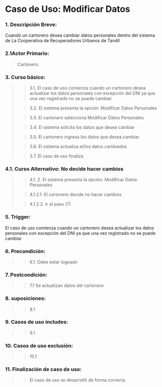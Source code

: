 # Caso de Uso: Modificar Datos

### 1. Descripción Breve: 
Cuando un cartonero desea cambiar datos personales dentro del sistema de La Cooperativa de Recuperadores Urbanos de Tandil


### 2.1Actor Primario: 
>Cartonero.


### 3. Curso básico: 
>
>>3.1. El caso de uso comienza cuando un cartonero desea actualizar los datos personales con excepción del DNI ya que una vez registrado no se puede cambiar
>
>>3.2. El sistema presenta la opción: Modificar Datos Personales
>
>>3.3. El cartonero selecciona Modificar Datos Personales
>
>>3.4. El sistema solicita los datos que desea cambiar
>
>>3.5. El cartonero ingresa los datos que desea cambiar
>
>>3.6. El sistema actualiza el/los datos cambiados
>
>>3.7. El caso de uso finaliza


### 4.1. Curso Alternativo: No decide hacer cambios
>
>>4.1. 2. El sistema presenta la opción: Modificar Datos Personales
>
>>4.1.2.1. El cartonero decide no hacer cambios 
>
>>4.1.2.2. Ir al paso (7)


### 5. Trigger: 
>
El caso de uso comienza cuando un cartonero desea actualizar los datos personales con excepción del DNI ya que una vez registrado no se puede cambiar

### 6. Precondición: 
>
>>6.1. Debe estar logeado

### 7.  Postcondición:
>
>>7.1 Se actualizan datos del cartonero

### 8. suposiciones:
>
>> 8.1

### 9. Casos de uso includes:
>
>> 9.1
### 10. Casos de uso exclusión:
>
>> 10.1

### 11. Finalización de caso de uso: 
>
>>El caso de uso se desarrolló de forma correcta.                 
